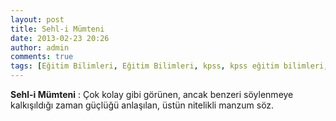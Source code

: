 ```yaml
---
layout: post
title: Sehl-i Mümteni 
date: 2013-02-23 20:26
author: admin
comments: true
tags: [Eğitim Bilimleri, Eğitim Bilimleri, kpss, kpss eğitim bilimleri, Kpss Sözlük, s]
---
```

<strong>Sehl-i Mümteni</strong> : Çok kolay gibi görünen, ancak benzeri söylenmeye kalkışıldığı zaman güçlüğü anlaşılan, üstün nitelikli manzum söz.
